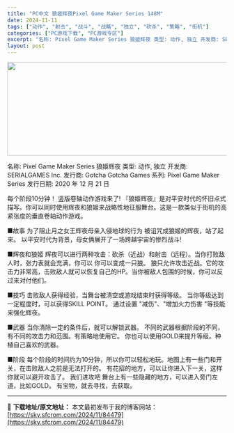 ```yaml
---
title: "PC中文 狼姬辉夜Pixel Game Maker Series 148M"
date: 2024-11-11
tags: ["动作", "射击", "战斗", "战略", "独立", "砍杀", "策略", "街机"]
categories: ["PC游戏下载", "PC游戏专区"]
excerpt: "名称: Pixel Game Maker Series 狼姬辉夜 类型: 动作, 独立 开发商: SERIALGAMES Inc. 发行商: Gotcha Gotcha Games 系列: Pixel Game Maker Series 发行日期: 2020 年 12 月 21 日 每个阶段10分钟&hellip;"
layout: post
---
```


<img class="aligncenter size-full wp-image-84480" src="https://sky.sfcrom.com/wp-content/uploads/2024/11/2024111103144844.webp" alt="" width="660" height="215" />

名称: Pixel Game Maker Series 狼姬辉夜
类型: 动作, 独立
开发商: SERIALGAMES Inc.
发行商: Gotcha Gotcha Games
系列: Pixel Game Maker Series
发行日期: 2020 年 12 月 21 日

每个阶段10分钟！ 竖版卷轴动作游戏来了! 『狼姬辉夜』是对平安时代的怀旧点式描写。你可以同时使用辉夜和狼姬来战略性地征服舞台。这是一款类似于街机的高紧张度的垂直卷轴动作游戏。

■故事
为了阻止月之女王辉夜母亲入侵地球的行为
被诅咒成狼姬的辉夜，站了起来。
以平安时代为背景，母女俩展开了一场跨越宇宙的惨烈战斗!

■辉夜和狼姬
辉夜可以进行两种攻击：砍杀（近战）和射击（远程）。当你打败敌人时，张力表就会充满，你可以 你可以变成一只狼。 狼只允许攻击近战。它的攻击力非常高，击败敌人就可以恢复自己的HP。当你被敌人包围的时候，你可以反过来对付他们。

■技巧
击败敌人获得经验，当舞台被清空或游戏结束时获得等级。 当你等级达到一定程度时，可以获得SKILL POINT。
通过设置 "减伤"、"增加火力伤害 "等技能来强化辉夜。

■武器
当你清除一定的条件后，就可以解锁武器。
不同的武器根据阶段的不同，有不同的攻击力和范围。有策略地使用它。 你也可以使用GOLD来提升等级。种植自己喜欢的武器。

■阶段
每个阶段的时间约为10分钟，所以你可以轻松地玩。地图上有一些门和开关，在击败敌人之前是无法打开的。
有花招的地方，可以让你进入下一关，这样你就可以避开攻击了。
我们进攻吧 舞台上有一些隐藏的地方，可以进入旁门左道，比如GOLD。
有宝物，就去寻找，去获取。

---
📖 **下载地址/原文地址：** 本文最初发布于我的博客网站：[https://sky.sfcrom.com/2024/11/84479](https://sky.sfcrom.com/2024/11/84479)
